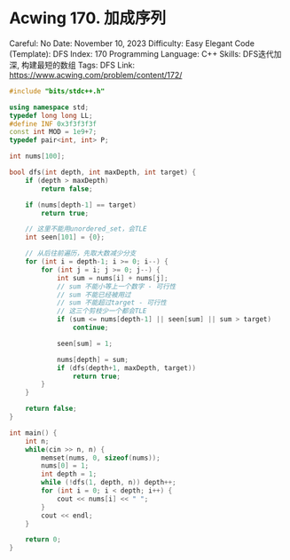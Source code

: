 # Acwing 170. 加成序列

Careful: No
Date: November 10, 2023
Difficulty: Easy
Elegant Code (Template): DFS
Index: 170
Programming Language: C++
Skills: DFS迭代加深, 构建最短的数组
Tags: DFS
Link: https://www.acwing.com/problem/content/172/

```cpp
#include "bits/stdc++.h"

using namespace std;
typedef long long LL;
#define INF 0x3f3f3f3f
const int MOD = 1e9+7;
typedef pair<int, int> P;

int nums[100];

bool dfs(int depth, int maxDepth, int target) {
    if (depth > maxDepth)
        return false;

    if (nums[depth-1] == target) 
        return true;

    // 这里不能用unordered_set，会TLE
    int seen[101] = {0};

    // 从后往前遍历，先取大数减少分支
    for (int i = depth-1; i >= 0; i--) {
        for (int j = i; j >= 0; j--) {
            int sum = nums[i] + nums[j];
            // sum 不能小等上一个数字 - 可行性
            // sum 不能已经被用过 
            // sum 不能超过target - 可行性
            // 这三个剪枝少一个都会TLE
            if (sum <= nums[depth-1] || seen[sum] || sum > target)
                continue;

            seen[sum] = 1;

            nums[depth] = sum;
            if (dfs(depth+1, maxDepth, target))
                return true;
        }
    }

    return false;
}

int main() {
    int n;
    while(cin >> n, n) {
        memset(nums, 0, sizeof(nums));
        nums[0] = 1;
        int depth = 1;
        while (!dfs(1, depth, n)) depth++;
        for (int i = 0; i < depth; i++) {
            cout << nums[i] << " ";
        }
        cout << endl;
    }

    return 0;
}
```